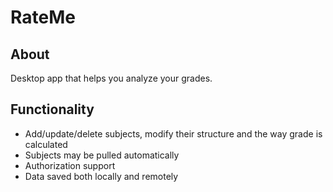 # RateMe

## About
Desktop app that helps you analyze your grades.

## Functionality
- Add/update/delete subjects, modify their structure and the way grade is calculated
- Subjects may be pulled automatically
- Authorization support
- Data saved both locally and remotely
